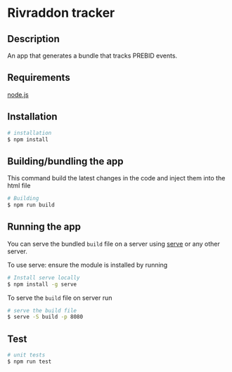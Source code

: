 # Rivraddon tracker

## Description

An app that generates a bundle that tracks PREBID events.

## Requirements

 [node.js](http://node.org)

## Installation

```bash
# installation
$ npm install
```

## Building/bundling the app

This command build the latest changes in the code and inject them into the html file

```bash
# Building
$ npm run build
```

## Running the app

You can serve the bundled `build` file on a server using [serve](https://github.com/vercel/serve#readme) or any other server.

To use serve:
ensure the module is installed by running

```bash
# Install serve locally
$ npm install -g serve
```

To serve the `build` file on server run

```bash
# serve the build file
$ serve -S build -p 8080
```

## Test

```bash
# unit tests
$ npm run test
```
